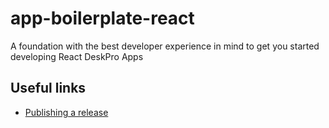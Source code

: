 # app-boilerplate-react

A foundation with the best developer experience in mind to get you started developing React DeskPro Apps

## Useful links

    
 * [Publishing a release](release.md)

